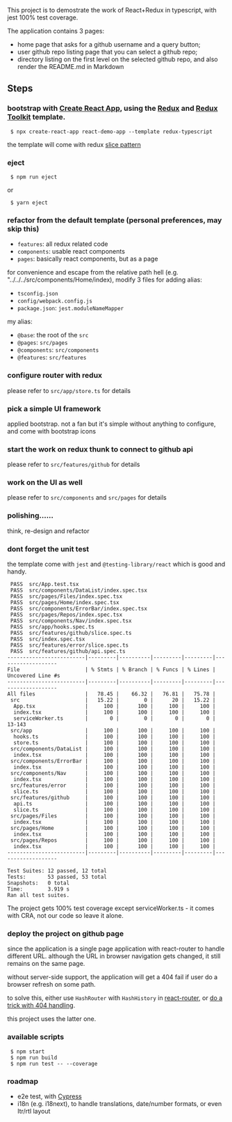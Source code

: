 This project is to demostrate the work of React+Redux in typescript, with jest 100% test coverage.

The application contains 3 pages:
- home page that asks for a github username and a query button;
- user github repo listing page that you can select a github repo;
- directory listing on the first level on the selected github repo, and also render the README.md in Markdown

## Steps
### bootstrap with [Create React App](https://github.com/facebook/create-react-app), using the [Redux](https://redux.js.org/) and [Redux Toolkit](https://redux-toolkit.js.org/) template.
```
 $ npx create-react-app react-demo-app --template redux-typescript
```

the template will come with redux [slice pattern](https://redux.js.org/faq/code-structure#what-should-my-file-structure-look-like-how-should-i-group-my-action-creators-and-reducers-in-my-project-where-should-my-selectors-go)

### eject
```
 $ npm run eject
```
or
```
 $ yarn eject
```

### refactor from the default template (personal preferences, may skip this)
- `features`: all redux related code
- `components`: usable react components
- `pages`: basically react components, but as a page

for convenience and escape from the relative path hell (e.g. "../../../src/components/Home/index), modify 3 files for adding alias:
- `tsconfig.json`
- `config/webpack.config.js`
- `package.json`: `jest.moduleNameMapper`

my alias:
- `@base`: the root of the `src`
- `@pages`: `src/pages`
- `@components`: `src/components`
- `@features`: `src/features`

### configure router with redux
please refer to `src/app/store.ts` for details

### pick a simple UI framework
applied bootstrap. not a fan but it's simple without anything to configure, and come with bootstrap icons

### start the work on redux thunk to connect to github api
please refer to `src/features/github` for details

### work on the UI as well
please refer to `src/components` and `src/pages` for details

### polishing......
think, re-design and refactor

### dont forget the unit test
the template come with `jest` and `@testing-library/react` which is good and handy.

```
 PASS  src/App.test.tsx
 PASS  src/components/DataList/index.spec.tsx
 PASS  src/pages/Files/index.spec.tsx
 PASS  src/pages/Home/index.spec.tsx
 PASS  src/components/ErrorBar/index.spec.tsx
 PASS  src/pages/Repos/index.spec.tsx
 PASS  src/components/Nav/index.spec.tsx
 PASS  src/app/hooks.spec.ts
 PASS  src/features/github/slice.spec.ts
 PASS  src/index.spec.tsx
 PASS  src/features/error/slice.spec.ts
 PASS  src/features/github/api.spec.ts
-------------------------|---------|----------|---------|---------|-------------------
File                     | % Stmts | % Branch | % Funcs | % Lines | Uncovered Line #s
-------------------------|---------|----------|---------|---------|-------------------
All files                |   78.45 |    66.32 |   76.81 |   75.78 |
 src                     |   15.22 |        0 |      20 |   15.22 |
  App.tsx                |     100 |      100 |     100 |     100 |
  index.tsx              |     100 |      100 |     100 |     100 |
  serviceWorker.ts       |       0 |        0 |       0 |       0 | 13-143
 src/app                 |     100 |      100 |     100 |     100 |
  hooks.ts               |     100 |      100 |     100 |     100 |
  store.ts               |     100 |      100 |     100 |     100 |
 src/components/DataList |     100 |      100 |     100 |     100 |
  index.tsx              |     100 |      100 |     100 |     100 |
 src/components/ErrorBar |     100 |      100 |     100 |     100 |
  index.tsx              |     100 |      100 |     100 |     100 |
 src/components/Nav      |     100 |      100 |     100 |     100 |
  index.tsx              |     100 |      100 |     100 |     100 |
 src/features/error      |     100 |      100 |     100 |     100 |
  slice.ts               |     100 |      100 |     100 |     100 |
 src/features/github     |     100 |      100 |     100 |     100 |
  api.ts                 |     100 |      100 |     100 |     100 |
  slice.ts               |     100 |      100 |     100 |     100 |
 src/pages/Files         |     100 |      100 |     100 |     100 |
  index.tsx              |     100 |      100 |     100 |     100 |
 src/pages/Home          |     100 |      100 |     100 |     100 |
  index.tsx              |     100 |      100 |     100 |     100 |
 src/pages/Repos         |     100 |      100 |     100 |     100 |
  index.tsx              |     100 |      100 |     100 |     100 |
-------------------------|---------|----------|---------|---------|-------------------

Test Suites: 12 passed, 12 total
Tests:       53 passed, 53 total
Snapshots:   0 total
Time:        3.919 s
Ran all test suites.
```

The project gets 100% test coverage except serviceWorker.ts - it comes with CRA, not our code so leave it alone.

### deploy the project on github page
since the application is a single page application with react-router to handle different URL. although the URL in browser navigation gets changed, it still remains on the same page.

without server-side support, the application will get a 404 fail if user do a browser refresh on some path.

to solve this, either use `HashRouter` with `HashHistory` in [react-router](https://reactrouter.com/web/api/HashRouter), or [do a trick with 404 handling](https://github.com/rafgraph/spa-github-pages).

this project uses the latter one.

### available scripts
```
 $ npm start
 $ npm run build
 $ npm run test -- --coverage
```

### roadmap
- e2e test, with [Cypress](https://www.cypress.io/)
- i18n (e.g. i18next), to handle translations, date/number formats, or even ltr/rtl layout
